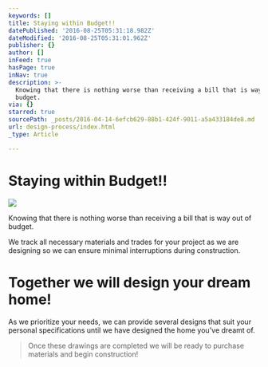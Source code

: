 ```yaml
---
keywords: []
title: Staying within Budget!!
datePublished: '2016-08-25T05:31:18.982Z'
dateModified: '2016-08-25T05:31:01.962Z'
publisher: {}
author: []
inFeed: true
hasPage: true
inNav: true
description: >-
  Knowing that there is nothing worse than receiving a bill that is way out of
  budget.
via: {}
starred: true
sourcePath: _posts/2016-04-14-6efcb629-88b1-424f-9011-a5a433184de8.md
url: design-process/index.html
_type: Article

---
```

# Staying within Budget!!
![](https://s3-us-west-2.amazonaws.com/the-grid-img/p/863dfca1ea41672679f832df2ed1514e594a2d60.jpg)

Knowing that there is nothing worse than receiving a bill that is way out of budget.

We track all necessary materials and trades for your project as we are designing so we can ensure minimal interruptions during construction.

# Together we will design your dream home!

As we prioritize your needs, we can provide several designs that suit your personal specifications until we have designed the home you've dreamt of.

> Once these drawings are completed we will be ready to purchase materials and begin construction!